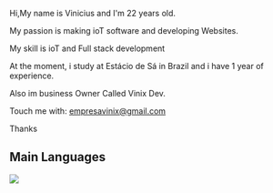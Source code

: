 Hi,My name is Vinicius and I'm 22 years old.

My passion is making ioT software and developing Websites.

My skill is ioT and Full stack development

At the moment, i study at Estácio de Sá in Brazil 
and i have 1 year of experience.

Also im business Owner Called Vinix Dev.

Touch me with:
empresavinix@gmail.com


Thanks

## Main Languages


<a href="https://github.com/ViniciusBenetti">
  <img align="center" src="https://github-readme-stats.vercel.app/api/top-langs/?username=ViniciusBenetti&layout=normal&langs_count=5&theme=merko&custom_title="vinix_dev"/>
</a>



